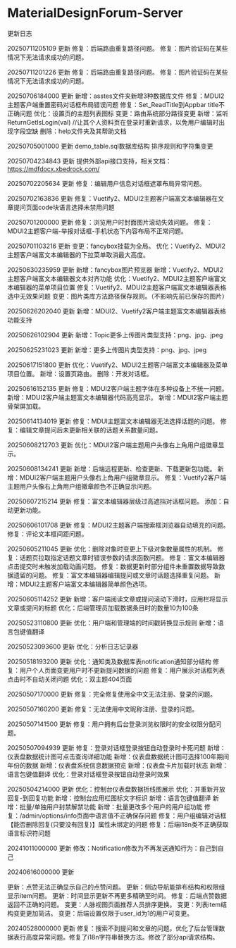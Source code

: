 # MaterialDesignForum-Server

更新日志

20250711205109 更新
修复：后端路由重复路径问题。
修复：图片验证码在某些情况下无法请求成功的问题。

20250711201226 更新
修复：后端路由重复路径问题。
修复：图片验证码在某些情况下无法请求成功的问题。

20250706184000 更新
新增：asstes文件夹新增3种数据库文件
修复：MDUI2主题客户端重置密码对话框布局错误问题
修复：Set_ReadTitle到Appbar title不正确问题
优化：设置页的主题列表图标
变更：路由系统部分路径变更
新增：监听ReturnGetIsLogin(val) //让其个人资料页在登录时重新请求，以免用户编辑时出现字段空缺
删除：help文件夹及其帮助文档

20250705001000 更新
demo_table.sql数据库结构 排序规则和字符集变更

20250704234843 更新
提供外部api接口支持，相关文档：https://mdfdocx.xbedrock.com/

20250702205634 更新
修复：编辑用户信息对话框遮罩布局异常问题。

20250702163836 更新
修复：Vuetify2、MDUI2主题客户端富文本编辑器在文章提问页面code块语言选择未禁用问题

20250701200000 更新
修复：浏览用户时封面图片滚动失效问题。
修复：MDUI2主题客户端-举报对话框-手机状态下内容布局不正常问题。

20250701103216 更新
变更：fancybox挂载为全局。
优化：Vuetify2、MDUI2主题客户端富文本编辑器的下拉菜单取消最大高度。

20250630235959 更新
新增：fancybox图片预览器
新增：Vuetify2、MDUI2主题客户端富文本编辑器文本对齐功能
优化：Vuetify2、MDUI2主题客户端富文本编辑器的菜单项目位置
修复：Vuetify2、MDUI2主题客户端富文本编辑器表格选中无效果问题
变更：图片类库方法路径保存规则。（不影响先前已保存的图片）

20250626202040 更新
新增：MDUI2、Vuetify2客户端主题富文本编辑器表格功能支持

20250626102904 更新
新增：Topic更多上传图片类型支持：png、jpg、jpeg

20250625231023 更新
新增：更多上传图片类型支持：png、jpg、jpeg

20250617151800 更新
优化：Vuetify2、MDUI2主题客户端富文本编辑器及菜单项目位置。
新增：设置页路由。
删除：开发对话框。

20250616152135 更新
修复：MDUI2客户端主题字体在多种设备上不统一问题。
新增：MDUI2客户端主题富文本编辑器代码高亮显示。
新增：MDUI2客户端主题骨架屏加载。

20250614134019 更新
修复：MDUI主题富文本编辑器无法选择话题的问题。
修复：编辑文章提问后未更新相关联的话题关系数量问题。

20250608212703 更新
优化：MDUI2客户端主题用户头像右上角用户组徽章显示。

20250608134241 更新
新增：后端远程更新、检查更新、下载更新包功能。
新增：MDUI2客户端主题用户头像右上角用户组徽章显示。
修复：Vuetify2客户端主题用户头像右上角用户组徽章颜色不正确显示问题。

20250607215214 更新
修复：富文本编辑器层级过高遮挡对话框问题。
添加：自动更新功能。

20250606101708 更新
修复：MDUI2主题客户端搜索框浏览器自动填充的问题。
修复：评论文本框间距问题。

20250605211045 更新
优化：删除对象时变更上下级对象数量属性的机制。
修复：话题页拉取指定话题文章时错误参数的请求函数问题。
修复：富文本编辑器点击提交时未触发加载动画问题。
修复：数据更新时部分组件未重置数据导致数据遗留的问题。
修复：富文本编辑器编辑提问或文章时话题选择重复问题。
新增：MDUI2主题客户端富文本编辑器简单颜色选项。

20250605114252 更新
新增：客户端阅读文章或提问滚动下滑时，应用栏将显示文章或提问的标题
优化：后端管理员加载数据条目时的数量10为100条

20250523110800 更新
优化：用户端和管理端的时间戳转换显示规则
新增：语言包键值翻译

20250523093600 更新
优化：分析日志记录器

20250518193200 更新
优化：通知类及数据库表notification通知部分结构
修复：用户个人页面变更用户时不更新提问数据的问题
修复：用户展示对话框列表点击时不自动关闭问题
优化：双主题404页面

20250507170000 更新
修复：完全修复使用全中文无法注册、登录的问题。

20250507160200 更新
修复：无法使用中文昵称注册、登录的问题。

20250507141500 更新
修复：用户拥有后台登录浏览权限时的安全权限分配问题。

20250507094939 更新
修复：登录对话框登录按钮自动登录时卡死问题
新增：仪表盘数据统计图可点击查询详细功能
新增：仪表盘数据统计图可选择100年期间年份的数据
新增：仪表盘系统信息数据预览
新增：仪表盘卡片加载时状态
新增：语言包键值翻译
优化：登录对话框登录按钮自动登录时效果


20250504214000 更新
优化：控制台仪表盘数据折线图展示
优化：并重新开放回复-到回复功能
新增：控制台应用栏图标文字标识
新增：语言包键值翻译
新增：批量/单独用户封禁解禁功能
新增：批量更改多个用户的用户组功能
修复：/admin/options/info页面中语言值不正确保存问题
修复：用户组编辑对话框【能否删除回复(只要没有回复)】属性未绑定的问题
修复：后端i18n类不正确获取语言标识符问题

20241011000000 更新
修改：Notification修改为不再发送通知行为：自己到自己

20240616000000 更新

更新：点赞无法正确显示自己的点赞问题。
更新：侧边导航能排布结构和权限组显示item问题。
更新：时间显示更新不再更多精确至时间。
修复：后端点赞数据返回不正确的问题。
变更：人脉视图页面推荐人员排序更换。
变更：列表item结构变更更加简洁。
变更：后端设置仅限于user_id为1的用户可变更。

20240528000000 更新
修复：搜索不到提问和文章的问题。优化了后台管理数据表行高度异常问题。修复了i18n字符串替换方法。修改了部分api请求结构。